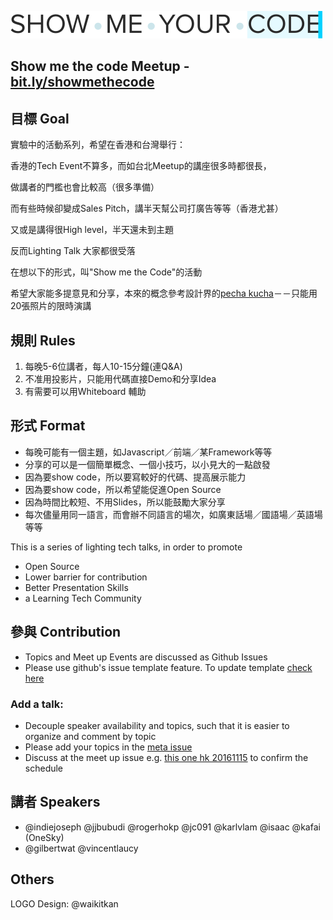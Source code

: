 ![Logo](/logo.png)

## Show me the code Meetup - [bit.ly/showmethecode](https://bit.ly/showmethecode)

## 目標 Goal
實驗中的活動系列，希望在香港和台灣舉行：

香港的Tech Event不算多，而如台北Meetup的講座很多時都很長，

做講者的門檻也會比較高（很多準備）

而有些時候卻變成Sales Pitch，講半天幫公司打廣告等等（香港尤甚）

又或是講得很High level，半天還未到主題

反而Lighting Talk 大家都很受落

在想以下的形式，叫"Show me the Code"的活動

希望大家能多提意見和分享，本來的概念參考設計界的[pecha kucha](http://www.pechakucha.org/)－－只能用20張照片的限時演講

## 規則 Rules
1. 每晚5-6位講者，每人10-15分鐘(連Q&A)
2. 不准用投影片，只能用代碼直接Demo和分享Idea
3. 有需要可以用Whiteboard 輔助

## 形式 Format
- 每晚可能有一個主題，如Javascript／前端／某Framework等等
- 分享的可以是一個簡單概念、一個小技巧，以小見大的一點啟發
- 因為要show code，所以要寫較好的代碼、提高展示能力
- 因為要show code，所以希望能促進Open Source
- 因為時間比較短、不用Slides，所以能鼓勵大家分享
- 每次儘量用同一語言，而會辦不同語言的場次，如廣東話場／國語場／英語場等等

This is a series of lighting tech talks, in order to promote
- Open Source
- Lower barrier for contribution
- Better Presentation Skills
- a Learning Tech Community


## 參與 Contribution
- Topics and Meet up Events are discussed as Github Issues
- Please use github's issue template feature. To update template [check here](https://help.github.com/articles/creating-an-issue-template-for-your-repository/)

### Add a talk:
- Decouple speaker availability and topics, such that it is easier to organize and comment by topic
- Please add your topics in the [meta issue](https://github.com/code4hk/showmethecode/issues/1)
- Discuss at the meet up issue e.g. [this one hk 20161115](https://github.com/code4hk/showmethecode/issues/2) to confirm the schedule

## 講者 Speakers
- @indiejoseph @jjbubudi @rogerhokp @jc091 @karlvlam
@isaac @kafai (OneSky)
- @gilbertwat @vincentlaucy

## Others
LOGO Design: @waikitkan
